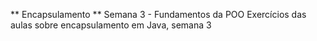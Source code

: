 ** Encapsulamento **
 Semana 3 - Fundamentos da POO
 Exercícios das aulas sobre encapsulamento em Java, semana 3
